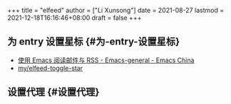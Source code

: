 +++
title = "elfeed"
author = ["Li Xunsong"]
date = 2021-08-27
lastmod = 2021-12-18T16:16:46+08:00
draft = false
+++

## 为 entry 设置星标 {#为-entry-设置星标}

-   [使用 Emacs 阅读邮件与 RSS - Emacs-general - Emacs China](https://emacs-china.org/t/emacs-rss/16512/2)
-   [my/elfeed-toggle-star](https://github.com/jiacai2050/dotfiles/blob/363b6a19fcbe7caf7e65b2acafb50baea66aec10/.config/emacs/core.org)


## 设置代理 {#设置代理}